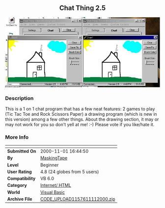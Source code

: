 ﻿<div align="center">

## Chat Thing 2\.5

<img src="PIC20001111414318000.jpg">
</div>

### Description

This is a 1 on 1 chat program that has a few neat features: 2 games to play (Tic Tac Toe and Rock Scissors Paper) a drawing program (which is new in this version) among a few other things. About the drawing section, it may or may not work for you so don't yell at me! :-) Please vote if you like/hate it.
 
### More Info
 


<span>             |<span>
---                |---
**Submitted On**   |2000-11-01 16:44:50
**By**             |[MaskingTape](https://github.com/Planet-Source-Code/PSCIndex/blob/master/ByAuthor/maskingtape.md)
**Level**          |Beginner
**User Rating**    |4.8 (24 globes from 5 users)
**Compatibility**  |VB 6\.0
**Category**       |[Internet/ HTML](https://github.com/Planet-Source-Code/PSCIndex/blob/master/ByCategory/internet-html__1-34.md)
**World**          |[Visual Basic](https://github.com/Planet-Source-Code/PSCIndex/blob/master/ByWorld/visual-basic.md)
**Archive File**   |[CODE\_UPLOAD1157611112000\.zip](https://github.com/Planet-Source-Code/maskingtape-chat-thing-2-5__1-12706/archive/master.zip)








